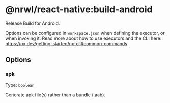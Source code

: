 # @nrwl/react-native:build-android

Release Build for Android.

Options can be configured in `workspace.json` when defining the executor, or when invoking it.
Read more about how to use executors and the CLI here: https://nx.dev/getting-started/nx-cli#common-commands.

## Options

### apk

Type: `boolean`

Generate apk file(s) rather than a bundle (.aab).
